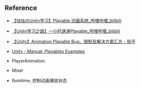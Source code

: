 
## Reference

- [【咕咕のUnity学习】Playable 动画系统_哔哩哔哩_bilibili](https://www.bilibili.com/video/BV1SP4y177YQ/?spm_id_from=333.999.0.0&vd_source=ebf06d572d5366b5ef7bc5032fefb08d)
- [【Unity学习之路】一小时速通Playable_哔哩哔哩_bilibili](https://www.bilibili.com/video/BV1Er421t7vT/?spm_id_from=333.337.search-card.all.click&vd_source=ebf06d572d5366b5ef7bc5032fefb08d)
- [【Unity】Animation Playable Bug、限制及解决方案汇总 - 知乎](https://zhuanlan.zhihu.com/p/631392835)
- [Unity - Manual: Playables Examples](https://docs.unity3d.com/Manual/Playables-Examples.html)

- PlayerAnimation
- Mixer
- Rumtime,  控制动画播放状态